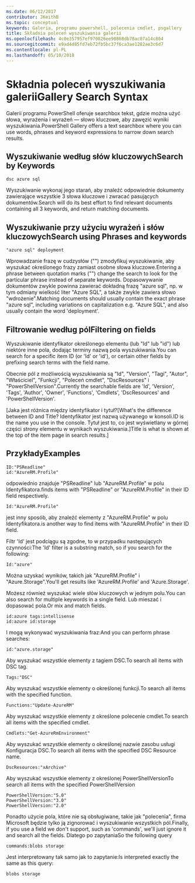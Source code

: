```yaml
---
ms.date: 06/12/2017
contributor: JKeithB
ms.topic: conceptual
keywords: Galeria, programu powershell, polecenia cmdlet, psgallery
title: Składnia poleceń wyszukiwania galerii
ms.openlocfilehash: 4c0e357957ef970826ee90868db78ac07a14c804
ms.sourcegitcommit: e9ad4d85fd7eb72fb5bc37f6ca3ae1282ae3c6d7
ms.contentlocale: pl-PL
ms.lasthandoff: 05/10/2018
---
```

# <a name="gallery-search-syntax"></a><span data-ttu-id="d5135-103">Składnia poleceń wyszukiwania galerii</span><span class="sxs-lookup"><span data-stu-id="d5135-103">Gallery Search Syntax</span></span>

<span data-ttu-id="d5135-104">Galerii programu PowerShell oferuje searchbox tekst, gdzie można użyć słowa, wyrażenia i wyrażeń — słowo kluczowe, aby zawęzić wyniki wyszukiwania.</span><span class="sxs-lookup"><span data-stu-id="d5135-104">PowerShell Gallery offers a text searchbox where you can use words, phrases and keyword expressions to narrow down search results.</span></span>

## <a name="search-by-keywords"></a><span data-ttu-id="d5135-105">Wyszukiwanie według słów kluczowych</span><span class="sxs-lookup"><span data-stu-id="d5135-105">Search by Keywords</span></span>

    dsc azure sql

<span data-ttu-id="d5135-106">Wyszukiwanie wykonaj jego starań, aby znaleźć odpowiednie dokumenty zawierające wszystkie 3 słowa kluczowe i zwracać pasujących dokumentów.</span><span class="sxs-lookup"><span data-stu-id="d5135-106">Search will do its best effort to find relevant documents containing all 3 keywords, and return matching documents.</span></span>

## <a name="search-using-phrases-and-keywords"></a><span data-ttu-id="d5135-107">Wyszukiwanie przy użyciu wyrażeń i słów kluczowych</span><span class="sxs-lookup"><span data-stu-id="d5135-107">Search using Phrases and keywords</span></span>

    "azure sql" deployment

<span data-ttu-id="d5135-108">Wprowadzanie frazę w cudzysłów ("") zmodyfikuj wyszukiwanie, aby wyszukać określonego frazy zamiast osobne słowa kluczowe.</span><span class="sxs-lookup"><span data-stu-id="d5135-108">Entering a phrase between quotation marks ("") change the search to look for the particular phrase instead of separate keywords.</span></span>
<span data-ttu-id="d5135-109">Dopasowywanie dokumentów zwykle powinna zawierać dokładną frazę "azure sql", np. w tym odmiany wielkość liter "Azure SQL", a także zwykle zawiera słowo "wdrożenie".</span><span class="sxs-lookup"><span data-stu-id="d5135-109">Matching documents should usually contain the exact phrase "azure sql", including variations on capitalization e.g. "Azure SQL", and also usually contain the word 'deployment'.</span></span>

## <a name="filtering-on-fields"></a><span data-ttu-id="d5135-110">Filtrowanie według pól</span><span class="sxs-lookup"><span data-stu-id="d5135-110">Filtering on fields</span></span>

<span data-ttu-id="d5135-111">Wyszukiwanie identyfikator określonego elementu (lub "Id" lub "id") lub niektóre inne pola, dodając terminy nazwą pola wyszukiwania.</span><span class="sxs-lookup"><span data-stu-id="d5135-111">You can search for a specific item ID (or 'Id' or 'id'), or certain other fields by prefixing search terms with the field name.</span></span>

<span data-ttu-id="d5135-112">Obecnie pól z możliwością wyszukiwania są "Id", "Version", "Tagi", "Autor", "Właściciel", "Funkcji", "Poleceń cmdlet", "DscResources" i "PowerShellVersion".</span><span class="sxs-lookup"><span data-stu-id="d5135-112">Currently the searchable fields are 'Id', 'Version', 'Tags', 'Author', 'Owner', 'Functions', 'Cmdlets', 'DscResources' and 'PowerShellVersion'.</span></span>

<span data-ttu-id="d5135-113">[Jaka jest różnica między identyfikator i tytuł?</span><span class="sxs-lookup"><span data-stu-id="d5135-113">[What's the difference between ID and Title?</span></span> <span data-ttu-id="d5135-114">Identyfikator jest nazwą używanego w konsoli.</span><span class="sxs-lookup"><span data-stu-id="d5135-114">ID is the name you use in the console.</span></span> <span data-ttu-id="d5135-115">Tytuł jest to, co jest wyświetlany w górnej części strony elementu w wynikach wyszukiwania.]</span><span class="sxs-lookup"><span data-stu-id="d5135-115">Title is what is shown at the top of the item page in search results.]</span></span>

## <a name="examples"></a><span data-ttu-id="d5135-116">Przykłady</span><span class="sxs-lookup"><span data-stu-id="d5135-116">Examples</span></span>

    ID:"PSReadline"
    id:"AzureRM.Profile"

<span data-ttu-id="d5135-117">odpowiednio znajduje "PSReadline" lub "AzureRM.Profile" w polu Identyfikatora.</span><span class="sxs-lookup"><span data-stu-id="d5135-117">finds items with "PSReadline" or "AzureRM.Profile" in their ID field respectively.</span></span>

    Id:"AzureRM.Profile"

<span data-ttu-id="d5135-118">jest inny sposób, aby znaleźć elementy z "AzureRM.Profile" w polu Identyfikatora.</span><span class="sxs-lookup"><span data-stu-id="d5135-118">is another way to find items with "AzureRM.Profile" in their ID field.</span></span>

<span data-ttu-id="d5135-119">Filtr 'Id' jest podciągu są zgodne, to w przypadku następujących czynności:</span><span class="sxs-lookup"><span data-stu-id="d5135-119">The 'Id' filter is a substring match, so if you search for the following:</span></span>

    Id:"azure"

<span data-ttu-id="d5135-120">Można uzyskać wyników, takich jak "AzureRM.Profile" i "Azure.Storage".</span><span class="sxs-lookup"><span data-stu-id="d5135-120">You'll get results like 'AzureRM.Profile' and 'Azure.Storage'.</span></span>

<span data-ttu-id="d5135-121">Możesz również wyszukać wiele słów kluczowych w jednym polu.</span><span class="sxs-lookup"><span data-stu-id="d5135-121">You can also search for multiple keywords in a single field.</span></span> <span data-ttu-id="d5135-122">Lub mieszać i dopasować pola.</span><span class="sxs-lookup"><span data-stu-id="d5135-122">Or mix and match fields.</span></span>

    id:azure tags:intellisense
    id:azure id:storage

<span data-ttu-id="d5135-123">I mogą wykonywać wyszukiwania fraz:</span><span class="sxs-lookup"><span data-stu-id="d5135-123">And you can perform phrase searches:</span></span>

    id:"azure.storage"


<span data-ttu-id="d5135-124">Aby wyszukać wszystkie elementy z tagiem DSC.</span><span class="sxs-lookup"><span data-stu-id="d5135-124">To search all items with DSC tag.</span></span>

    Tags:"DSC"

<span data-ttu-id="d5135-125">Aby wyszukać wszystkie elementy o określonej funkcji.</span><span class="sxs-lookup"><span data-stu-id="d5135-125">To search all items with the specified function.</span></span>

    Functions:"Update-AzureRM"

<span data-ttu-id="d5135-126">Aby wyszukać wszystkie elementy z określone polecenie cmdlet.</span><span class="sxs-lookup"><span data-stu-id="d5135-126">To search all items with the specified cmdlet.</span></span>

    Cmdlets:"Get-AzureRmEnvironment"

<span data-ttu-id="d5135-127">Aby wyszukać wszystkie elementy o określonej nazwie zasobu usługi Konfiguracja DSC.</span><span class="sxs-lookup"><span data-stu-id="d5135-127">To search all items with the specified DSC Resource name.</span></span>

    DscResources:"xArchive"

<span data-ttu-id="d5135-128">Aby wyszukać wszystkie elementy z określonej PowerShellVersion</span><span class="sxs-lookup"><span data-stu-id="d5135-128">To search all items with the specified PowerShellVersion</span></span>

    PowerShellVersion:"5.0"
    PowerShellVersion:"3.0"
    PowerShellVersion:"2.0"


<span data-ttu-id="d5135-129">Ponadto użycie pola, które nie są obsługiwane, takie jak "polecenia", firma Microsoft będzie tylko ją zignorować i wyszukiwanie wszystkich pól.</span><span class="sxs-lookup"><span data-stu-id="d5135-129">Finally, if you use a field we don't support, such as 'commands', we'll just ignore it and search all the fields.</span></span> <span data-ttu-id="d5135-130">Dlatego po zapytania</span><span class="sxs-lookup"><span data-stu-id="d5135-130">So the following query</span></span>

    commands:blobs storage

<span data-ttu-id="d5135-131">Jest interpretowany tak samo jak to zapytanie:</span><span class="sxs-lookup"><span data-stu-id="d5135-131">Is interpreted exactly the same as this query:</span></span>

    blobs storage